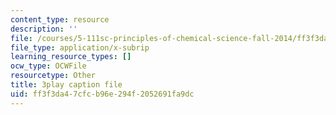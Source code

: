 ```yaml
---
content_type: resource
description: ''
file: /courses/5-111sc-principles-of-chemical-science-fall-2014/ff3f3da47cfcb96e294f2052691fa9dc_f0udxGcoztE.srt
file_type: application/x-subrip
learning_resource_types: []
ocw_type: OCWFile
resourcetype: Other
title: 3play caption file
uid: ff3f3da4-7cfc-b96e-294f-2052691fa9dc
---
```

